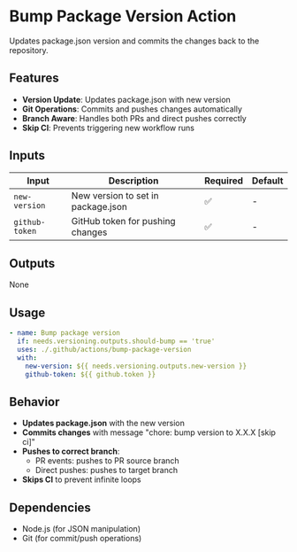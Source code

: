 # Bump Package Version Action

Updates package.json version and commits the changes back to the repository.

## Features

- **Version Update**: Updates package.json with new version
- **Git Operations**: Commits and pushes changes automatically
- **Branch Aware**: Handles both PRs and direct pushes correctly
- **Skip CI**: Prevents triggering new workflow runs

## Inputs

| Input | Description | Required | Default |
|-------|-------------|----------|---------|
| `new-version` | New version to set in package.json | ✅ | - |
| `github-token` | GitHub token for pushing changes | ✅ | - |

## Outputs

None

## Usage

```yaml
- name: Bump package version
  if: needs.versioning.outputs.should-bump == 'true'
  uses: ./.github/actions/bump-package-version
  with:
    new-version: ${{ needs.versioning.outputs.new-version }}
    github-token: ${{ github.token }}
```

## Behavior

- **Updates package.json** with the new version
- **Commits changes** with message "chore: bump version to X.X.X [skip ci]"
- **Pushes to correct branch**:
  - PR events: pushes to PR source branch
  - Direct pushes: pushes to target branch
- **Skips CI** to prevent infinite loops

## Dependencies

- Node.js (for JSON manipulation)
- Git (for commit/push operations)
